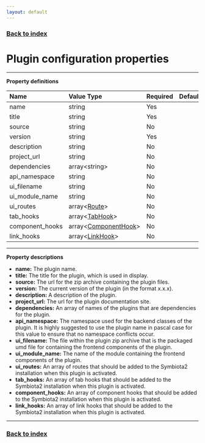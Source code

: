 ```yaml
---
layout: default
---
```


### [Back to index](./index.html)

# Plugin configuration properties

* * *

**Property definitions**

| Name            | Value Type                                                 | Required | Default |
|:----------------|:-----------------------------------------------------------|:---------|:--------|
| name            | string                                                     | Yes      |         |
| title           | string                                                     | Yes      |         |
| source          | string                                                     | No       |         |
| version         | string                                                     | Yes      |         |
| description     | string                                                     | No       |         |
| project_url     | string                                                     | No       |         |
| dependencies    | array&lt;string&gt;                                        | No       |         |
| api_namespace   | string                                                     | No       |         |
| ui_filename     | string                                                     | No       |         |
| ui_module_name  | string                                                     | No       |         |
| ui_routes       | array&lt;[Route](./route-object.html)&gt;                  | No       |         |
| tab_hooks       | array&lt;[TabHook](./tab-hook-object.html)&gt;             | No       |         |
| component_hooks | array&lt;[ComponentHook](./component-hook-object.html)&gt; | No       |         |
| link_hooks      | array&lt;[LinkHook](./link-hook-object.html)&gt;           | No       |         |

* * *

**Property descriptions**

- **name:** The plugin name.
- **title:** The title for the plugin, which is used in display.
- **source:** The url for the zip archive containing the plugin files.
- **version:** The current version of the plugin (in the format x.x.x).
- **description:** A description of the plugin.
- **project_url:** The url for the plugin documentation site.
- **dependencies:** An array of names of the plugins that are dependencies for the plugin.
- **api_namespace:** The namespace used for the backend classes of the plugin. It is highly suggested to use the
    plugin name in pascal case for this value to ensure that no namespace conflicts occur.
- **ui_filename:** The file within the plugin zip archive that is the packaged umd file for containing the frontend 
    components of the plugin.
- **ui_module_name:** The name of the module containing the frontend components of the plugin.
- **ui_routes:** An array of routes that should be added to the Symbiota2 installation when this plugin is activated.
- **tab_hooks:** An array of tab hooks that should be added to the Symbiota2 installation when this plugin is activated.
- **component_hooks:** An array of component hooks that should be added to the Symbiota2 installation when this plugin is activated.
- **link_hooks:** An array of link hooks that should be added to the Symbiota2 installation when this plugin is activated.

* * *

### [Back to index](./index.html)
